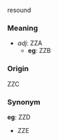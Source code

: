 resound
### Meaning
+ _adj_: ZZA
    + __eg__: ZZB

### Origin

ZZC

### Synonym

__eg__: ZZD

+ ZZE



